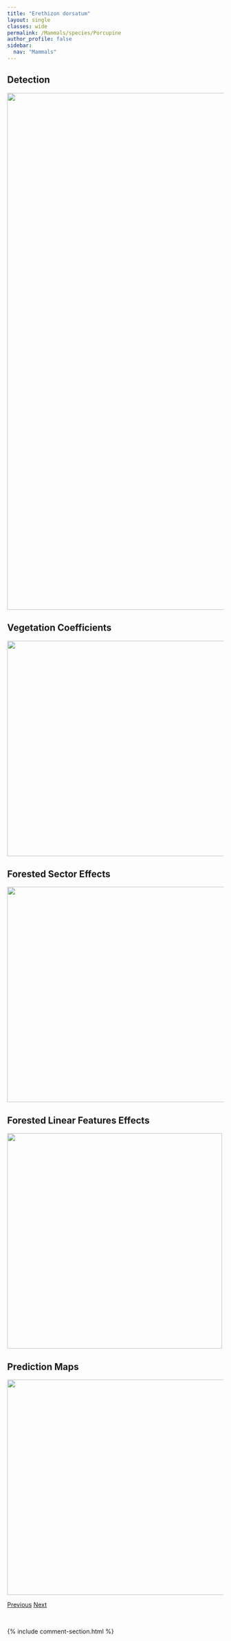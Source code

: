 ```yaml
---
title: "Erethizon dorsatum"
layout: single
classes: wide
permalink: /Mammals/species/Porcupine
author_profile: false
sidebar:
  nav: "Mammals"
---
```


<h2>Detection</h2>

<a href="https://drive.google.com/uc?export=view&id=1fka13m9xmgPHYmObWEERou7RE7Kb5qTk">
<img src="https://drive.google.com/uc?export=view&id=1fka13m9xmgPHYmObWEERou7RE7Kb5qTk" height = "1200" width = "800">
</a>


<h2>Vegetation Coefficients</h2>

<a href="https://drive.google.com/uc?export=view&id=1EUBKuRNU9QuMic-Yb0Z0UPa0GcRZfF8T">
<img src="https://drive.google.com/uc?export=view&id=1EUBKuRNU9QuMic-Yb0Z0UPa0GcRZfF8T" height = "500" width = "1000">
</a>


<h2>Forested Sector Effects</h2>

<a href="https://drive.google.com/uc?export=view&id=1dfFtCQfKFrMTkQFeEgK_hLyCD_WBWgnd">
<img src="https://drive.google.com/uc?export=view&id=1dfFtCQfKFrMTkQFeEgK_hLyCD_WBWgnd" height = "500" width = "1000">
</a>


<h2>Forested Linear Features Effects</h2>

<a href="https://drive.google.com/uc?export=view&id=17AhNt_PArE5aSHUvIkGQhvKWl28VHsC7">
<img src="https://drive.google.com/uc?export=view&id=17AhNt_PArE5aSHUvIkGQhvKWl28VHsC7" height = "500" width = "500">
</a>


<h2>Prediction Maps</h2>

<a href="https://drive.google.com/uc?export=view&id=17f-V0hrQ2FUhv0CePGuvF0LHdAK371iK">
<img src="https://drive.google.com/uc?export=view&id=17f-V0hrQ2FUhv0CePGuvF0LHdAK371iK" height = "500" width = "1000">
</a>


<a href="/DevelopmentWebsite/Mammals/species/Elk" class="pagination--pager" title="Cervus">Previous</a> <a href="/DevelopmentWebsite/Mammals/species/NorthernFlyingSquirrel" class="pagination--pager" title="Glaucomys sabrinus">Next</a>

<p>&nbsp;</p>

{% include comment-section.html %}
